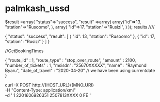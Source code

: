 # palmkash_ussd
$result =array(
  "status"=>"success",
  "result" =>array(
  array("id"=>13,
"station"=>"Rusoomo",
   ),
array(
"id"=>17,
"station"=>"Rusizi",
)
));
results ////

{
  "status": "success",
  "result": [
    {
      "id": 13,
      "station": "Rusoomo"
    },
    {
      "id": 17,
      "station": "Rusizi"
    }
  ]
}


//GetBookingTimes

{
"route_id" : 1,
"route_type" : "stop_over_route",
"amount" : 2100,
"number_of_tickets" : 1,
"msisdn": "25670XXXXX",
"name" : "Raymond Byaru",
"date_of_travel" : "2020-04-20" // we have been using currentdate 
}


curl -X POST http://{HOST_URL}/{MNO_URI} \
  -H "Content-Type: application/xml" \
  -d '<?xml version="1.0" encoding="UTF-8" standalone="yes"?>
<request type="pull">
  <subscriberInput>1</subscriberInput>
  <sessionId>2201606926351</sessionId>
  <msisdn>2507813XXXX</msisdn>
  <newRequest>0</newRequest>
  <parameters>
  </parameters>
  <freeflow>
    <mode>FE</mode>
  </freeflow>
</request>'
